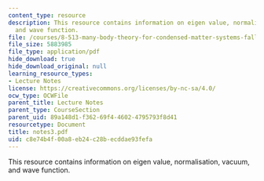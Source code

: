 ```yaml
---
content_type: resource
description: This resource contains information on eigen value, normalisation, vacuum,
  and wave function.
file: /courses/8-513-many-body-theory-for-condensed-matter-systems-fall-2004/c8e74b4f00a8eb24c28becddae93fefa_notes3.pdf
file_size: 5883985
file_type: application/pdf
hide_download: true
hide_download_original: null
learning_resource_types:
- Lecture Notes
license: https://creativecommons.org/licenses/by-nc-sa/4.0/
ocw_type: OCWFile
parent_title: Lecture Notes
parent_type: CourseSection
parent_uid: 89a148d1-f362-69f4-4602-4795793f8d41
resourcetype: Document
title: notes3.pdf
uid: c8e74b4f-00a8-eb24-c28b-ecddae93fefa
---
```

This resource contains information on eigen value, normalisation, vacuum, and wave function.
